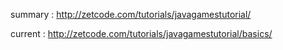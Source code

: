 summary : http://zetcode.com/tutorials/javagamestutorial/

current : http://zetcode.com/tutorials/javagamestutorial/basics/
